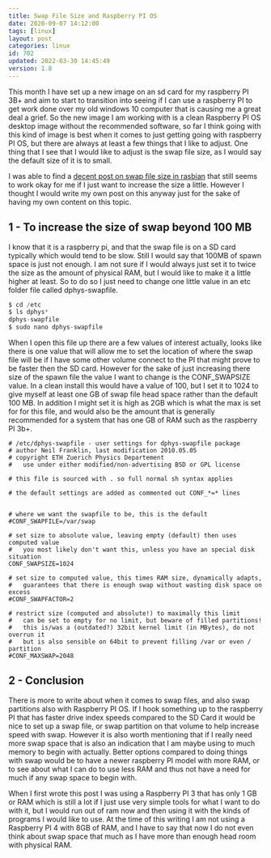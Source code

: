 ```yaml
---
title: Swap File Size and Raspberry PI OS
date: 2020-09-07 14:12:00
tags: [linux]
layout: post
categories: linux
id: 702
updated: 2022-03-30 14:45:49
version: 1.8
---
```


This month I have set up a new image on an sd card for my raspberry PI 3B+ and aim to start to transition into seeing if I can use a raspberry PI to get work done over my old windows 10 computer that is causing me a great deal a grief. So the new image I am working with is a clean Raspberry PI OS desktop image without the recommended software, so far I think going with this kind of image is best when it comes to just getting going with raspberry PI OS, but there are always at least a few things that I like to adjust. One thing that I see that I would like to adjust is the swap file size, as I would say the default size of it is to small. 

I was able to find a [decent post on swap file size in rasbian](https://www.bitpi.co/2015/02/11/how-to-change-raspberry-pis-swapfile-size-on-rasbian/) that still seems to work okay for me if I just want to increase the size a little. However I thought I would write my own post on this anyway just for the sake of having my own content on this topic.

<!-- more -->

## 1 - To increase the size of swap beyond 100 MB

I know that it is a raspberry pi, and that the swap file is on a SD card typically which would tend to be slow. Still I would say that 100MB of spawn space is just not enough. I am not sure if I would always just set it to twice the size as the amount of physical RAM, but I would like to make it a little higher at least. So to do so I just need to change one little value in an etc folder file called dphys-swapfile.

```js
$ cd /etc
$ ls dphys*
dphys-swapfile
$ sudo nano dphys-swapfile
```

When I open this file up there are a few values of interest actually, looks like there is one value that will allow me to set the location of where the swap file will be if I have some other volume connect to the PI that might prove to be faster then the SD card. However for the sake of just increasing there size of the spawn file the value I want to change is the CONF_SWAPSIZE value. In a clean install this would have a value of 100, but I set it to 1024 to give myself at least one GB of swap file head space rather than the default 100 MB. In addition I might set it is high as 2GB which is what the max is set for for this file, and would also be the amount that is generally recommended for a system that has one GB of RAM such as the raspberry PI 3b+.

```
# /etc/dphys-swapfile - user settings for dphys-swapfile package
# author Neil Franklin, last modification 2010.05.05
# copyright ETH Zuerich Physics Departement
#   use under either modified/non-advertising BSD or GPL license
 
# this file is sourced with . so full normal sh syntax applies
 
# the default settings are added as commented out CONF_*=* lines
 
 
# where we want the swapfile to be, this is the default
#CONF_SWAPFILE=/var/swap
 
# set size to absolute value, leaving empty (default) then uses computed value
#   you most likely don't want this, unless you have an special disk situation
CONF_SWAPSIZE=1024
 
# set size to computed value, this times RAM size, dynamically adapts,
#   guarantees that there is enough swap without wasting disk space on excess
#CONF_SWAPFACTOR=2
 
# restrict size (computed and absolute!) to maximally this limit
#   can be set to empty for no limit, but beware of filled partitions!
#   this is/was a (outdated?) 32bit kernel limit (in MBytes), do not overrun it
#   but is also sensible on 64bit to prevent filling /var or even / partition
#CONF_MAXSWAP=2048
```

## 2 - Conclusion

There is more to write about when it comes to swap files, and also swap partitions also with Raspberry PI OS. If I hook something up to the raspberry PI that has faster drive index speeds compared to the SD Card it would be nice to set up a swap file, or swap partition on that volume to help increase speed with swap. However it is also worth mentioning that if I really need more swap space that is also an indication that I am maybe using to much memory to begin with actually. Better options compared to doing things with swap would be to have a newer raspberry PI model with more RAM, or to see about what I can do to use less RAM and thus not have a need for much if any swap space to begin with. 

When I first wrote this post I was using a Raspberry PI 3 that has only 1 GB or RAM which is still a lot if I just use very simple tools for what I want to do with it, but I would run out of ram now and then using it with the kinds of programs I would like to use. At the time of this writing I am not using a Raspberry PI 4 with 8GB of RAM, and I have to say that now I do not even think about swap space that much as I have more than enough head room with physical RAM.
